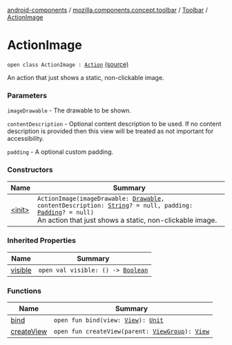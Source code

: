 [android-components](../../../index.md) / [mozilla.components.concept.toolbar](../../index.md) / [Toolbar](../index.md) / [ActionImage](./index.md)

# ActionImage

`open class ActionImage : `[`Action`](../-action/index.md) [(source)](https://github.com/mozilla-mobile/android-components/blob/master/components/concept/toolbar/src/main/java/mozilla/components/concept/toolbar/Toolbar.kt#L328)

An action that just shows a static, non-clickable image.

### Parameters

`imageDrawable` - The drawable to be shown.

`contentDescription` - Optional content description to be used. If no content description
    is provided then this view will be treated as not important for
    accessibility.

`padding` - A optional custom padding.

### Constructors

| Name | Summary |
|---|---|
| [&lt;init&gt;](-init-.md) | `ActionImage(imageDrawable: `[`Drawable`](https://developer.android.com/reference/android/graphics/drawable/Drawable.html)`, contentDescription: `[`String`](https://kotlinlang.org/api/latest/jvm/stdlib/kotlin/-string/index.html)`? = null, padding: `[`Padding`](../../../mozilla.components.support.base.android/-padding/index.md)`? = null)`<br>An action that just shows a static, non-clickable image. |

### Inherited Properties

| Name | Summary |
|---|---|
| [visible](../-action/visible.md) | `open val visible: () -> `[`Boolean`](https://kotlinlang.org/api/latest/jvm/stdlib/kotlin/-boolean/index.html) |

### Functions

| Name | Summary |
|---|---|
| [bind](bind.md) | `open fun bind(view: `[`View`](https://developer.android.com/reference/android/view/View.html)`): `[`Unit`](https://kotlinlang.org/api/latest/jvm/stdlib/kotlin/-unit/index.html) |
| [createView](create-view.md) | `open fun createView(parent: `[`ViewGroup`](https://developer.android.com/reference/android/view/ViewGroup.html)`): `[`View`](https://developer.android.com/reference/android/view/View.html) |
